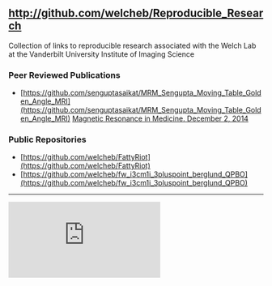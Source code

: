http://github.com/welcheb/Reproducible_Research
-----------------------------------------------

Collection of links to reproducible research associated with the Welch Lab at the Vanderbilt University Institute of Imaging Science

### Peer Reviewed Publications
*  [https://github.com/senguptasaikat/MRM_Sengupta_Moving_Table_Golden_Angle_MRI](https://github.com/senguptasaikat/MRM_Sengupta_Moving_Table_Golden_Angle_MRI) [Magnetic Resonance in Medicine. December 2, 2014](http://www.ncbi.nlm.nih.gov/pubmed/25461600)

### Public Repositories
*  [https://github.com/welcheb/FattyRiot](https://github.com/welcheb/FattyRiot)
*  [https://github.com/welcheb/fw_i3cm1i_3pluspoint_berglund_QPBO](https://github.com/welcheb/fw_i3cm1i_3pluspoint_berglund_QPBO)

-----------------------------------------------
[![Analytics](https://ga-beacon.appspot.com/UA-54485519-2/Reproducible_Research/README.md)](https://github.com/welcheb/Reproducible_Research)
